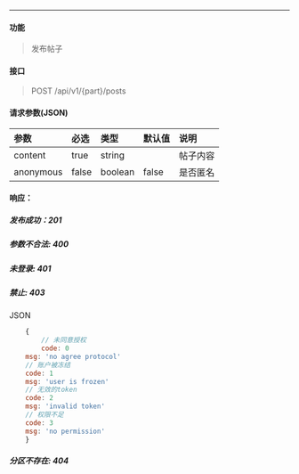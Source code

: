 -----------

#### 功能

> 发布帖子

#### 接口

> POST  /api/v1/{part}/posts

#### 请求参数(JSON)

|参数|必选 |类型|默认值|说明|
|:----- |:-------|:-----|:----- |:----- |
|content |true |string||帖子内容|
|anonymous |false |boolean|false|是否匿名|

#### 响应：
##### 发布成功：201
##### 参数不合法: 400
##### 未登录: 401
##### 禁止: 403
JSON
```js
	{
		// 未同意授权
		code: 0
    msg: 'no agree protocol'
    // 账户被冻结
    code: 1
    msg: 'user is frozen'
    // 无效的token
    code: 2
    msg: 'invalid token'
    // 权限不足
    code: 3
    msg: 'no permission'
	}
```
##### 分区不存在: 404

